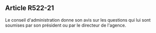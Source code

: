 ## Article R522-21


Le conseil d'administration donne son avis sur les questions qui lui sont soumises par son président ou par le
directeur de l'agence.

